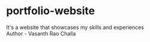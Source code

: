 # portfolio-website
It's a website that showcases my skills and experiences
<br> Author - Vasanth Rao Challa